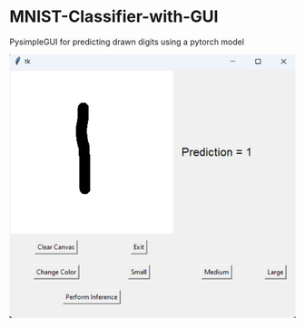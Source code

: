 # MNIST-Classifier-with-GUI
PysimpleGUI for predicting drawn digits using a pytorch model

![Example Prediction](images/prediction.png)

